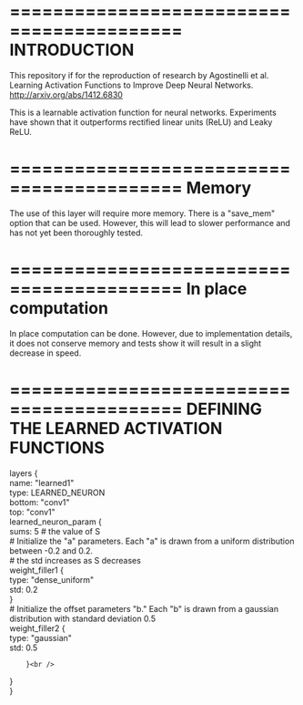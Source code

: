 ==========================================
INTRODUCTION
==========================================
This repository if for the reproduction of research by Agostinelli et al. Learning Activation Functions to Improve Deep Neural Networks. http://arxiv.org/abs/1412.6830

This is a learnable activation function for neural networks. Experiments have shown that it outperforms rectified linear units (ReLU) and Leaky ReLU.

==========================================
Memory
==========================================
The use of this layer will require more memory. There is a "save_mem" option that can be used. However, this will lead to slower performance and has not yet been thoroughly tested.

==========================================
In place computation
==========================================
In place computation can be done. However, due to implementation details, it does not conserve memory and tests show it will result in a slight decrease in speed.

==========================================
DEFINING THE LEARNED ACTIVATION FUNCTIONS
==========================================
layers {<br />
  name: "learned1"<br />
  type: LEARNED_NEURON<br />
  bottom: "conv1"<br />
  top: "conv1"<br />
  learned_neuron_param {<br />
	sums: 5 # the value of S<br />
	# Initialize the "a" parameters. Each "a" is drawn from a uniform distribution between -0.2 and 0.2.<br />
	# the std increases as S decreases<br />
    	weight_filler1 {<br />
		type: "dense_uniform"<br />
     		std: 0.2<br />
    	}<br />
    	# Initialize the offset parameters "b." Each "b" is drawn from a gaussian distribution with standard deviation 0.5<br />
    	weight_filler2 {<br />
      		type: "gaussian"<br />
      		std: 0.5<br />
      		
    	}<br />
  }<br />
}<br />
